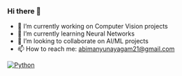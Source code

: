 ### Hi there 👋

<!--
**Abimanyu-Nayagam/abimanyu-nayagam** is a ✨ _special_ ✨ repository because its `README.md` (this file) appears on your GitHub profile.

Here are some ideas to get you started:
-->
- 🔭 I’m currently working on Computer Vision projects
- 🌱 I’m currently learning Neural Networks
- 👯 I’m looking to collaborate on AI/ML projects
- 📫 How to reach me: abimanyunayagam21@gmail.com
<!--
- 🤔 I’m looking for help with 
- 💬 Ask me about ...
- 😄 Pronouns: ...
- ⚡ Fun fact: ...
  -->
<a href="https://github.com/search?q=user%3ADenverCoder1+language%3Apython"><img alt="Python" src="https://img.shields.io/badge/Python-14354C.svg?logo=python&logoColor=white"></a>